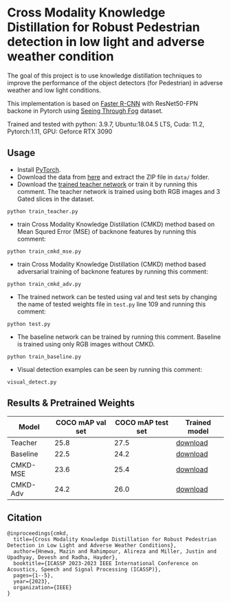 # Cross Modality Knowledge Distillation for Robust Pedestrian detection in low light and adverse weather condition

The goal of this project is to use knowledge distillation techniques to improve the performance of the object detectors (for Pedestrian) in adverse weather and low light conditions.

This implementation is based on [Faster R-CNN](https://proceedings.neurips.cc/paper/2015/file/14bfa6bb14875e45bba028a21ed38046-Paper.pdf) with ResNet50-FPN backone in Pytorch using [Seeing Through Fog](https://www.cs.princeton.edu/~fheide/AdverseWeatherFusion/) dataset. 

Trained and tested with python: 3.9.7, Ubuntu:18.04.5 LTS, Cuda: 11.2, Pytorch:1.11, GPU: Geforce RTX 3090

## Usage
- Install [PyTorch](https://pytorch.org/).
- Download the data from [here](https://drive.google.com/file/d/1uz2vP5Bl_pmXPNCXk7ftttjvwtncCfGn/view?usp=sharing) and extract the ZIP file in `data/` folder.
- Download the [trained teacher network](https://drive.google.com/file/d/1FShIWdq_U213vWoCUk5EMh_nMfysmx4c/view?usp=sharing) or train it by running this comment. The teacher network is trained using both RGB images and 3 Gated slices in the dataset.
```
python train_teacher.py
``` 
- train Cross Modality Knowledge Distillation (CMKD) method based on Mean Squred Error (MSE) of backnone features by running this comment:
```
python train_cmkd_mse.py
```
- train Cross Modality Knowledge Distillation (CMKD) method based adversarial training of backnone features by running this comment:
```
python train_cmkd_adv.py
```
- The trained network can be tested using val and test sets by changing the name of tested weights file in `test.py` line 109 and running this comment:
```
python test.py
```
- The baseline network can be trained by running this comment. Baseline is trained using only RGB images without CMKD. 
```
python train_baseline.py
```
- Visual detection examples can be seen by running this comment:
```
visual_detect.py
```

## Results & Pretrained Weights
|Model|COCO mAP val set| COCO mAP test set| Trained model|
|---|---|---|---|
Teacher|25.8|27.5|[download](https://drive.google.com/file/d/1FShIWdq_U213vWoCUk5EMh_nMfysmx4c/view?usp=sharing)
|Baseline|22.5|24.2|[download](https://drive.google.com/file/d/1zT8UMh0ihzDLPP6Fy_E2G_7cAnUcluqr/view?usp=sharing)
|CMKD-MSE|23.6|25.4|[download](https://drive.google.com/file/d/16iMhJynAi39kJac0m0NUxXlxnOphwu4G/view?usp=sharing)
|CMKD-Adv|24.2|26.0|[download](https://drive.google.com/file/d/1m37Yb4bUKzZfilG4Xaeu0AjcR0hAzy8s/view?usp=sharing)

## Citation
```
@inproceedings{cmkd,
  title={Cross Modality Knowledge Distillation for Robust Pedestrian Detection in Low Light and Adverse Weather Conditions},
  author={Hnewa, Mazin and Rahimpour, Alireza and Miller, Justin and Upadhyay, Devesh and Radha, Hayder},
  booktitle={ICASSP 2023-2023 IEEE International Conference on Acoustics, Speech and Signal Processing (ICASSP)},
  pages={1--5},
  year={2023},
  organization={IEEE}
}
```
